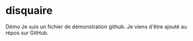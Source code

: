 # disquaire
Démo
Je suis un fichier de démonstration github.
Je viens d'être ajouté au répos sur GitHub.

